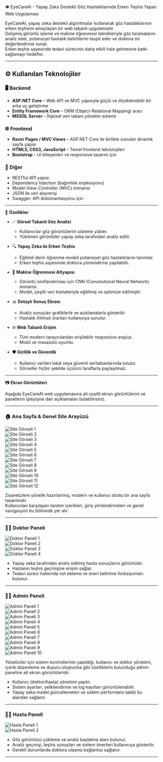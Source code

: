 👁️ EyeCareAI - Yapay Zeka Destekli Göz Hastalıklarında Erken Teşhis Yapan Web Uygulaması

EyeCareAI, yapay zeka destekli algoritmalar kullanarak göz hastalıklarının erken teşhisini amaçlayan bir web tabanlı uygulamadır.  
Gelişmiş görüntü işleme ve makine öğrenmesi teknikleriyle göz taramalarını analiz eder, potansiyel hastalık belirtilerini tespit eder ve doktora ön değerlendirme sunar.  
Erken teşhis sayesinde tedavi sürecinin daha etkili hale gelmesine katkı sağlamayı hedefler.

---

## ⚙️ Kullanılan Teknolojiler

### 🖥️ Backend
- **ASP.NET Core** – Web API ve MVC yapısıyla güçlü ve ölçeklenebilir bir arka uç geliştirme
- **Entity Framework Core** – ORM (Object-Relational Mapping) aracı
- **MSSQL Server** – İlişkisel veri tabanı yönetim sistemi

### 🌐 Frontend
- **Razor Pages / MVC Views** – ASP.NET Core ile birlikte sunulan dinamik sayfa yapısı
- **HTML5, CSS3, JavaScript** – Temel frontend teknolojileri
- **Bootstrap** – UI bileşenleri ve responsive tasarım için

### 🧩 Diğer
- RESTful API yapısı
- Dependency Injection (bağımlılık enjeksiyonu)
- Model-View-Controller (MVC) mimarisi
- JSON ile veri alışverişi
- Swagger: API dokümantasyonu için

---

🚀 **Özellikler**

- ✅ **Görsel Tabanlı Göz Analizi**
  - Kullanıcılar göz görüntülerini sisteme yükler.
  - Yüklenen görüntüler yapay zeka tarafından analiz edilir.

- 🔍 **Yapay Zeka ile Erken Teşhis**
  - Eğitimli derin öğrenme modeli potansiyel göz hastalıklarını tanımlar.
  - Erken teşhis sayesinde doktora yönlendirme yapılabilir.

- 🧠 **Makine Öğrenmesi Altyapısı**
  - Görüntü sınıflandırması için CNN (Convolutional Neural Network) mimarisi.
  - Model, çeşitli veri kümeleriyle eğitilmiş ve optimize edilmiştir.

- 📊 **Detaylı Sonuç Ekranı**
  - Analiz sonuçları grafiklerle ve açıklamalarla gösterilir.
  - Hastalık ihtimali oranları kullanıcıya sunulur.

- 🌐 **Web Tabanlı Erişim**
  - Tüm modern tarayıcılardan erişilebilir responsive arayüz.
  - Mobil ve masaüstü uyumlu.

- 🛡️ **Gizlilik ve Güvenlik**
  - Kullanıcı verileri lokal veya güvenli veritabanlarında tutulur.
  - Görseller hiçbir şekilde üçüncü taraflarla paylaşılmaz.

---

📷 **Ekran Görüntüleri**

Aşağıda EyeCareAI web uygulamasına ait çeşitli ekran görüntülerini ve panellerin işleyişine dair açıklamaları bulabilirsiniz.

---

### 🏠 Ana Sayfa & Genel Site Arayüzü

![Site Görseli 1](https://github.com/AOghuz/EyeCareAIProject/raw/master/EyeCareAIProject/wwwroot/SS_Images/sitepng/site1.png)  
![Site Görseli 2](https://github.com/AOghuz/EyeCareAIProject/raw/master/EyeCareAIProject/wwwroot/SS_Images/sitepng/site2.png)  
![Site Görseli 3](https://github.com/AOghuz/EyeCareAIProject/raw/master/EyeCareAIProject/wwwroot/SS_Images/sitepng/site3.png)  
![Site Görseli 4](https://github.com/AOghuz/EyeCareAIProject/raw/master/EyeCareAIProject/wwwroot/SS_Images/sitepng/site4.png)  
![Site Görseli 5](https://github.com/AOghuz/EyeCareAIProject/raw/master/EyeCareAIProject/wwwroot/SS_Images/sitepng/site5.png)  
![Site Görseli 6](https://github.com/AOghuz/EyeCareAIProject/raw/master/EyeCareAIProject/wwwroot/SS_Images/sitepng/site6.png)  
![Site Görseli 7](https://github.com/AOghuz/EyeCareAIProject/raw/master/EyeCareAIProject/wwwroot/SS_Images/sitepng/site7.png)  
![Site Görseli 8](https://github.com/AOghuz/EyeCareAIProject/raw/master/EyeCareAIProject/wwwroot/SS_Images/sitepng/site8.png)  
![Site Görseli 9](https://github.com/AOghuz/EyeCareAIProject/raw/master/EyeCareAIProject/wwwroot/SS_Images/sitepng/site9.png)  
![Site Görseli 10](https://github.com/AOghuz/EyeCareAIProject/raw/master/EyeCareAIProject/wwwroot/SS_Images/sitepng/site10.png)  
![Site Görseli 11](https://github.com/AOghuz/EyeCareAIProject/raw/master/EyeCareAIProject/wwwroot/SS_Images/sitepng/site11.png)  
![Site Görseli 12](https://github.com/AOghuz/EyeCareAIProject/raw/master/EyeCareAIProject/wwwroot/SS_Images/sitepng/site12.png)

Ziyaretçilere yönelik hazırlanmış, modern ve kullanıcı dostu bir ana sayfa tasarımıdır.  
Kullanıcıları karşılayan tanıtım içerikleri, giriş yönlendirmeleri ve genel navigasyon bu bölümde yer alır.  


---

### 🧑‍⚕️ Doktor Paneli

![Doktor Paneli 1](https://github.com/AOghuz/EyeCareAIProject/raw/master/EyeCareAIProject/wwwroot/SS_Images/Doktorpng/doktor1.png)  
![Doktor Paneli 2](https://github.com/AOghuz/EyeCareAIProject/raw/master/EyeCareAIProject/wwwroot/SS_Images/Doktorpng/doktor2.png)  
![Doktor Paneli 3](https://github.com/AOghuz/EyeCareAIProject/raw/master/EyeCareAIProject/wwwroot/SS_Images/Doktorpng/doktor3.png)  
![Doktor Paneli 4](https://github.com/AOghuz/EyeCareAIProject/raw/master/EyeCareAIProject/wwwroot/SS_Images/Doktorpng/doktor4.png)

- Yapay zeka tarafından analiz edilmiş hasta sonuçlarını görüntüler.
- Hastanın teşhis geçmişine erişim sağlar.
- Tedavi süreci hakkında not ekleme ve öneri belirtme fonksiyonları bulunur.

---

### 🧑‍💼 Admin Paneli

![Admin Paneli 1](https://github.com/AOghuz/EyeCareAIProject/raw/master/EyeCareAIProject/wwwroot/SS_Images/Adminpng/admin1.png)  
![Admin Paneli 2](https://github.com/AOghuz/EyeCareAIProject/raw/master/EyeCareAIProject/wwwroot/SS_Images/Adminpng/admin2.png)  
![Admin Paneli 3](https://github.com/AOghuz/EyeCareAIProject/raw/master/EyeCareAIProject/wwwroot/SS_Images/Adminpng/admin3.png)  
![Admin Paneli 4](https://github.com/AOghuz/EyeCareAIProject/raw/master/EyeCareAIProject/wwwroot/SS_Images/Adminpng/admin4.png)  
![Admin Paneli 5](https://github.com/AOghuz/EyeCareAIProject/raw/master/EyeCareAIProject/wwwroot/SS_Images/Adminpng/admin5.png)  
![Admin Paneli 6](https://github.com/AOghuz/EyeCareAIProject/raw/master/EyeCareAIProject/wwwroot/SS_Images/Adminpng/admin6.png)  
![Admin Paneli 7](https://github.com/AOghuz/EyeCareAIProject/raw/master/EyeCareAIProject/wwwroot/SS_Images/Adminpng/admin7.png)  
![Admin Paneli 8](https://github.com/AOghuz/EyeCareAIProject/raw/master/EyeCareAIProject/wwwroot/SS_Images/Adminpng/admin8.png)  
![Admin Paneli 9](https://github.com/AOghuz/EyeCareAIProject/raw/master/EyeCareAIProject/wwwroot/SS_Images/Adminpng/admin9.png)  
![Admin Paneli 10](https://github.com/AOghuz/EyeCareAIProject/raw/master/EyeCareAIProject/wwwroot/SS_Images/Adminpng/admin10.png)

Yöneticiler için sistem kontrollerinin yapıldığı, kullanıcı ve doktor yönetimi, içerik düzenleme ve duyuru oluşturma gibi özelliklerin bulunduğu admin paneline ait ekran görüntüleridir.

- Kullanıcı (doktor/hasta) yönetimi yapılır.
- Sistem ayarları, yetkilendirme ve log kayıtları görüntülenebilir.
- Yapay zeka model güncellemeleri ve sistem performans takibi bu alandan sağlanır.

---


### 🧑‍🦰 Hasta Paneli

![Hasta Paneli 1](https://github.com/AOghuz/EyeCareAIProject/raw/master/EyeCareAIProject/wwwroot/SS_Images/hastapng/hasta1.png)  
![Hasta Paneli 2](https://github.com/AOghuz/EyeCareAIProject/raw/master/EyeCareAIProject/wwwroot/SS_Images/hastapng/hasta2.png)

- Göz görüntüsü yükleme ve analiz başlatma alanı bulunur.
- Analiz geçmişi, teşhis sonuçları ve sistem önerileri kullanıcıya gösterilir.
- Gerekli durumlarda doktora ulaşma bağlantısı sağlanır.

---



